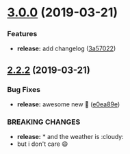 # [3.0.0](https://github.com/sabicalija/gh-publish/compare/v2.2.2...v3.0.0) (2019-03-21)


### Features

* **release:** add changelog ([3a57022](https://github.com/sabicalija/gh-publish/commit/3a57022))

## [2.2.2](https://github.com/sabicalija/gh-publish/compare/v2.2.1...v2.2.2) (2019-03-21)


### Bug Fixes

* **release:** awesome new :apple: ([e0ea89e](https://github.com/sabicalija/gh-publish/commit/e0ea89e))


### BREAKING CHANGES

* **release:** * and the weather is :cloudy:
* but i don't care :smile:
